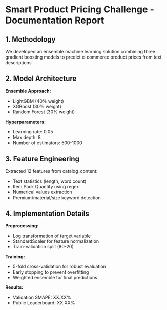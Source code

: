 # Smart Product Pricing Challenge - Documentation Report

## 1. Methodology

We developed an ensemble machine learning solution combining three gradient boosting models to predict e-commerce product prices from text descriptions.

## 2. Model Architecture

**Ensemble Approach:**
- LightGBM (40% weight)
- XGBoost (30% weight)
- Random Forest (30% weight)

**Hyperparameters:**
- Learning rate: 0.05
- Max depth: 8
- Number of estimators: 500-1000

## 3. Feature Engineering

Extracted 12 features from catalog_content:
- Text statistics (length, word count)
- Item Pack Quantity using regex
- Numerical values extraction
- Premium/material/size keyword detection

## 4. Implementation Details

**Preprocessing:**
- Log transformation of target variable
- StandardScaler for feature normalization
- Train-validation split (80-20)

**Training:**
- 5-fold cross-validation for robust evaluation
- Early stopping to prevent overfitting
- Weighted ensemble for final predictions

**Results:**
- Validation SMAPE: XX.XX%
- Public Leaderboard: XX.XX%

